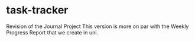 # task-tracker
Revision of the Journal Project
This version is more on par with the Weekly Progress Report that we create in uni.